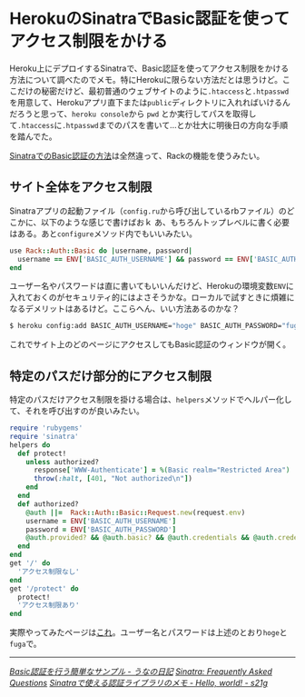# <span>HerokuのSinatraで</span><span>Basic認証を使ってアクセス制限をかける</span>

Heroku上にデプロイするSinatraで、Basic認証を使ってアクセス制限をかける方法について調べたのでメモ。特にHerokuに限らない方法だとは思うけど。ここだけの秘密だけど、最初普通のウェブサイトのように`.htaccess`と`.htpasswd`を用意して、Herokuアプリ直下または`public`ディレクトリに入れればいけるんだろうと思って、`heroku console`から `pwd` とか実行してパスを取得して`.htaccess`に`.htpasswd`までのパスを書いて…とか壮大に明後日の方向な手順を踏んでた。

[SinatraでのBasic認証の方法](http://www.sinatrarb.com/faq.html#auth)は全然違って、Rackの機能を使うみたい。

<!-- READMORE -->


## サイト全体をアクセス制限

Sinatraアプリの起動ファイル（`config.ru`から呼び出しているrbファイル）のどこかに、以下のような感じで書けばおｋ あ、もちろんトップレベルに書く必要はある。あと`configure`メソッド内でもいいみたい。

~~~ ruby
use Rack::Auth::Basic do |username, password|
  username == ENV['BASIC_AUTH_USERNAME'] && password == ENV['BASIC_AUTH_PASSWORD']
end
~~~

ユーザー名やパスワードは直に書いてもいいんだけど、Herokuの環境変数`ENV`に入れておくのがセキュリティ的にはよさそうかな。ローカルで試すときに煩雑になるデメリットはあるけど。ここらへん、いい方法あるのかな？

~~~ sh
$ heroku config:add BASIC_AUTH_USERNAME="hoge" BASIC_AUTH_PASSWORD="fuga"
~~~

これでサイト上のどのページにアクセスしてもBasic認証のウィンドウが開く。


## 特定のパスだけ部分的にアクセス制限

特定のパスだけアクセス制限を掛ける場合は、`helpers`メソッドでヘルパー化して、それを呼び出すのが良いみたい。

~~~ ruby
require 'rubygems'
require 'sinatra'
helpers do
  def protect!
    unless authorized?
      response['WWW-Authenticate'] = %(Basic realm="Restricted Area")
      throw(:halt, [401, "Not authorized\n"])
    end
  end
  def authorized?
    @auth ||=  Rack::Auth::Basic::Request.new(request.env)
    username = ENV['BASIC_AUTH_USERNAME']
    password = ENV['BASIC_AUTH_PASSWORD']
    @auth.provided? && @auth.basic? && @auth.credentials && @auth.credentials == [username, password]
  end
end
get '/' do
  'アクセス制限なし'
end
get '/protect' do
  protect!
  'アクセス制限あり'
end
~~~

実際やってみたページは[これ](http://heroku-hello-world.heroku.com/protect)。ユーザー名とパスワードは上述のとおり`hoge`と`fuga`で。

---

<cite>[Basic認証を行う簡単なサンプル - うなの日記](http://d.hatena.ne.jp/unageanu/20090519/1242745626)</cite>
<cite>[Sinatra: Frequently Asked Questions](http://www.sinatrarb.com/faq.html#auth)</cite>
<cite>[Sinatraで使える認証ライブラリのメモ - Hello, world! - s21g](http://blog.s21g.com/posts/1635)</cite>

